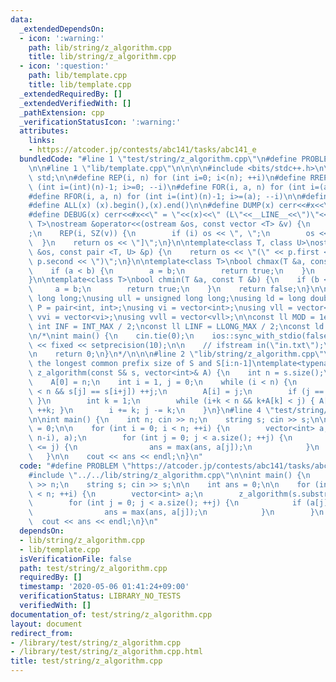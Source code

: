 ```yaml
---
data:
  _extendedDependsOn:
  - icon: ':warning:'
    path: lib/string/z_algorithm.cpp
    title: lib/string/z_algorithm.cpp
  - icon: ':question:'
    path: lib/template.cpp
    title: lib/template.cpp
  _extendedRequiredBy: []
  _extendedVerifiedWith: []
  _pathExtension: cpp
  _verificationStatusIcon: ':warning:'
  attributes:
    links:
    - https://atcoder.jp/contests/abc141/tasks/abc141_e
  bundledCode: "#line 1 \"test/string/z_algorithm.cpp\"\n#define PROBLEM \"https://atcoder.jp/contests/abc141/tasks/abc141_e\"\
    \n\n#line 1 \"lib/template.cpp\"\n\n\n\n#include <bits/stdc++.h>\n\nusing namespace\
    \ std;\n\n#define REP(i, n) for (int i=0; i<(n); ++i)\n#define RREP(i, n) for\
    \ (int i=(int)(n)-1; i>=0; --i)\n#define FOR(i, a, n) for (int i=(a); i<(n); ++i)\n\
    #define RFOR(i, a, n) for (int i=(int)(n)-1; i>=(a); --i)\n\n#define SZ(x) ((int)(x).size())\n\
    #define ALL(x) (x).begin(),(x).end()\n\n#define DUMP(x) cerr<<#x<<\" = \"<<(x)<<endl\n\
    #define DEBUG(x) cerr<<#x<<\" = \"<<(x)<<\" (L\"<<__LINE__<<\")\"<<endl;\n\ntemplate<class\
    \ T>\nostream &operator<<(ostream &os, const vector <T> &v) {\n    os << \"[\"\
    ;\n    REP(i, SZ(v)) {\n        if (i) os << \", \";\n        os << v[i];\n  \
    \  }\n    return os << \"]\";\n}\n\ntemplate<class T, class U>\nostream &operator<<(ostream\
    \ &os, const pair <T, U> &p) {\n    return os << \"(\" << p.first << \" \" <<\
    \ p.second << \")\";\n}\n\ntemplate<class T>\nbool chmax(T &a, const T &b) {\n\
    \    if (a < b) {\n        a = b;\n        return true;\n    }\n    return false;\n\
    }\n\ntemplate<class T>\nbool chmin(T &a, const T &b) {\n    if (b < a) {\n   \
    \     a = b;\n        return true;\n    }\n    return false;\n}\n\nusing ll =\
    \ long long;\nusing ull = unsigned long long;\nusing ld = long double;\nusing\
    \ P = pair<int, int>;\nusing vi = vector<int>;\nusing vll = vector<ll>;\nusing\
    \ vvi = vector<vi>;\nusing vvll = vector<vll>;\n\nconst ll MOD = 1e9 + 7;\nconst\
    \ int INF = INT_MAX / 2;\nconst ll LINF = LLONG_MAX / 2;\nconst ld eps = 1e-9;\n\
    \n/*\nint main() {\n    cin.tie(0);\n    ios::sync_with_stdio(false);\n    cout\
    \ << fixed << setprecision(10);\n\n    // ifstream in(\"in.txt\");\n    // cin.rdbuf(in.rdbuf());\n\
    \n    return 0;\n}\n*/\n\n\n#line 2 \"lib/string/z_algorithm.cpp\"\n\n// GET A[i]:\
    \ the longest common prefix size of S and S[i:n-1]\ntemplate<typename S>\nvoid\
    \ z_algorithm(const S& s, vector<int>& A) {\n    int n = s.size();\n    A.resize(n);\n\
    \    A[0] = n;\n    int i = 1, j = 0;\n    while (i < n) {\n        while (i+j\
    \ < n && s[j] == s[i+j]) ++j;\n        A[i] = j;\n        if (j == 0) { ++i; continue;\
    \ }\n        int k = 1;\n        while (i+k < n && k+A[k] < j) { A[i+k] = A[k];\
    \ ++k; }\n        i += k; j -= k;\n    }\n}\n#line 4 \"test/string/z_algorithm.cpp\"\
    \n\nint main() {\n    int n; cin >> n;\n    string s; cin >> s;\n\n    int ans\
    \ = 0;\n\n    for (int i = 0; i < n; ++i) {\n        vector<int> a;\n        z_algorithm(s.substr(i,\
    \ n-i), a);\n        for (int j = 0; j < a.size(); ++j) {\n            if (a[j]\
    \ <= j) {\n                ans = max(ans, a[j]);\n            }\n        }\n \
    \   }\n\n    cout << ans << endl;\n}\n"
  code: "#define PROBLEM \"https://atcoder.jp/contests/abc141/tasks/abc141_e\"\n\n\
    #include \"../../lib/string/z_algorithm.cpp\"\n\nint main() {\n    int n; cin\
    \ >> n;\n    string s; cin >> s;\n\n    int ans = 0;\n\n    for (int i = 0; i\
    \ < n; ++i) {\n        vector<int> a;\n        z_algorithm(s.substr(i, n-i), a);\n\
    \        for (int j = 0; j < a.size(); ++j) {\n            if (a[j] <= j) {\n\
    \                ans = max(ans, a[j]);\n            }\n        }\n    }\n\n  \
    \  cout << ans << endl;\n}\n"
  dependsOn:
  - lib/string/z_algorithm.cpp
  - lib/template.cpp
  isVerificationFile: false
  path: test/string/z_algorithm.cpp
  requiredBy: []
  timestamp: '2020-05-06 01:41:24+09:00'
  verificationStatus: LIBRARY_NO_TESTS
  verifiedWith: []
documentation_of: test/string/z_algorithm.cpp
layout: document
redirect_from:
- /library/test/string/z_algorithm.cpp
- /library/test/string/z_algorithm.cpp.html
title: test/string/z_algorithm.cpp
---
```

